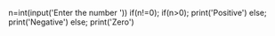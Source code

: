 n=int(input('Enter the number '))
if(n!=0);
    if(n>0);
        print('Positive')
    else;
        print('Negative')
else;
    print('Zero')
